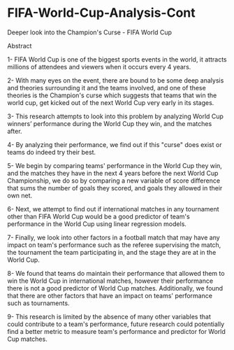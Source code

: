 # FIFA-World-Cup-Analysis-Cont
Deeper look into the Champion's Curse - FIFA World Cup

Abstract

1- FIFA World Cup is one of the biggest sports events in the world, it attracts millions of attendees and viewers when it occurs every 4 years. 

2- With many eyes on the event, there are bound to be some deep analysis and theories surrounding it and the teams involved, and one of these theories is the Champion's curse which suggests that teams that win the world cup, get kicked out of the next World Cup very early in its stages. 

3- This research attempts to look into this problem by analyzing World Cup winners’ performance during the World Cup they win, and the matches after. 

4- By analyzing their performance, we find out if this "curse" does exist or teams do indeed try their best. 

5- We begin by comparing teams' performance in the World Cup they win, and the matches they have in the next 4 years before the next World Cup Championship, we do so by comparing a new variable of score difference that sums the number of goals they scored, and goals they allowed in their own net. 

6- Next, we attempt to find out if international matches in any tournament other than FIFA World Cup would be a good predictor of team's performance in the World Cup using linear regression models. 

7- Finally, we look into other factors in a football match that may have any impact on team's performance such as the referee supervising the match, the tournament the team participating in, and the stage they are at in the World Cup. 

8- We found that teams do maintain their performance that allowed them to win the World Cup in international matches, however their performance there is not a good predictor of World Cup matches. Additionally, we found that there are other factors that have an impact on teams' performance such as tournaments. 

9- This research is limited by the absence of many other variables that could contribute to a team's performance, future research could potentially find a better metric to measure team's performance and predictor for World Cup matches.
